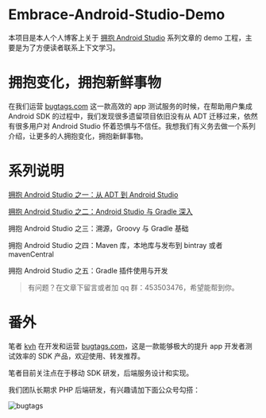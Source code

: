 # Embrace-Android-Studio-Demo
本项目是本人个人博客上关于 [拥抱 Android Studio](http://kvh.io/tags/EmbraceAndroidStudio/) 系列文章的 demo 工程，主要是为了方便读者联系上下文学习。

# 拥抱变化，拥抱新鲜事物
在我们运营 [bugtags.com](https://bugtags.com) 这一款高效的 app 测试服务的时候，在帮助用户集成 Android SDK 的过程中，我们发现很多遗留项目依旧没有从 ADT 迁移过来，依然有很多用户对 Android Studio 怀着恐惧与不信任。我想我们有义务去做一个系列介绍，让更多的人拥抱变化，拥抱新鲜事物。

# 系列说明
[拥抱 Android Studio 之一：从 ADT 到 Android Studio](http://kvh.io/2015/12/01/embrace-android-studio-migration/)

[拥抱 Android Studio 之二：Android Studio 与 Gradle 深入](http://kvh.io/2015/12/17/embrace-android-studio-indepth/)

拥抱 Android Studio 之三：溯源，Groovy 与 Gradle 基础

拥抱 Android Studio 之四：Maven 库，本地库与发布到 bintray 或者 mavenCentral

拥抱 Android Studio 之五：Gradle 插件使用与开发

> 有问题？在文章下留言或者加 qq 群：453503476，希望能帮到你。

# 番外
笔者 [kvh](http://kvh.io) 在开发和运营 [bugtags.com](https://bugtags.com)，这是一款能够极大的提升 app 开发者测试效率的 SDK 产品，欢迎使用、转发推荐。

笔者目前关注点在于移动 SDK 研发，后端服务设计和实现。

我们团队长期求 PHP 后端研发，有兴趣请加下面公众号勾搭：

![bugtags](http://7sbltn.com1.z0.glb.clouddn.com/15-12-16/54933625.jpg)